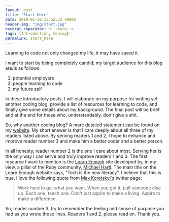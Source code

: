 ```yaml
---
layout: post
title: "Start Here"
date: 2019-01-16 13:52:32 +0000
header-img: "img/start.jpg"
excerpt_separator: <!--more-->
tags: [Introduction, Coding]
permalink: start_here
---
```


Learning to code not only changed my life, it may have saved it.

<!--more-->

I want to start by being completely candid; my target audience for this blog are/is as follows:

1. potential employers
2. people learning to code
3. my future self

In these introductory posts, I will elaborate on my purpose for writing yet another coding blog, provide a list of resources for learning to code, and finally give some details about my background. The final post will be brief and at the end for those who, understandably, don't give a shit.

So, why another coding blog? A more detailed statement can be found on my [website](http://www.tylermaxwell.co). My short answer is that I care deeply about all three of my readers listed above. By serving readers 1 and 2, I hope to enhance and improve reader number 3 and make him a better coder and a better person.

In all honesty, reader number 2 is the one I care about most. Serving her is the only way I can serve and truly improve readers 1 and 3. The first resource I want to mention is the [Learn Enough](https://www.learnenough.com/) site developed by, in my view, a pillar of the Ruby community, [Michael Hartl](https://www.michaelhartl.com/). The main title on the Learn Enough website says, "Tech is the new literacy". I believe that this is true. I love the following quote from [Max Koretskyi's](https://twitter.com/maxim_koretskyi) twitter page:

> Work hard to get what you want.
> When you get it, pull someone else up.
> Each one, teach one.
> Don't just aspire to make a living.
> Aspire to make a difference.

So, reader number 3, try to remember the feeling and sense of purpose you had as you wrote those lines. Readers 1 and 2, please read on. Thank you.
